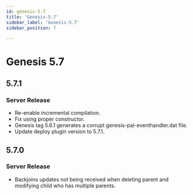 ```yaml
---
id: genesis-5.7
title: 'Genesis-5.7'
sidebar_label: 'Genesis-5.7'
sidebar_position: 7

---
```

# Genesis 5.7

## 5.7.1

### Server Release

- Re-enable incremental compilation.
- Fix using proper constructor.
- Genesis tag 5.6.1 generates a corrupt genesis-pal-eventhandler.dat file.
- Update deploy plugin version to 5.7.1.

## 5.7.0

### Server Release

- Backjoins updates not being received when deleting parent and modifying child who has multiple parents.